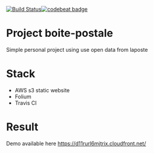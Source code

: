 [![Build Status](https://travis-ci.org/knil-sama/boite_postale.svg?branch=master)](https://travis-ci.org/knil-sama/boite_postale)[![codebeat badge](https://codebeat.co/badges/9d69709a-16d1-4209-a467-56b6a5b6ffcd)](https://codebeat.co/projects/github-com-knil-sama-boite_postale-master)
# Project boite-postale

Simple personal project using use open data from laposte 

# Stack

* AWS s3 static website  
* Folium  
* Travis CI  

# Result

Demo available here https://d11rurl6mjtrix.cloudfront.net/
